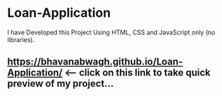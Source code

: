 # Loan-Application
I have Developed this Project Using HTML, CSS and JavaScript only (no libraries).
## https://bhavanabwagh.github.io/Loan-Application/  <-- click on this link to take quick preview of my project...
